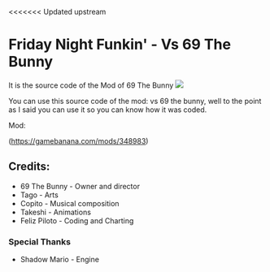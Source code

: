 <<<<<<< Updated upstream
# Friday Night Funkin' - Vs 69 The Bunny
 It is the source code of the Mod of 69 The Bunny
 ![](https://imgur.com/a/SRXaYi4)

You can use this source code of the mod: vs 69 the bunny, well to the point as I said you can use it so you can know how it was coded.

Mod:

(https://gamebanana.com/mods/348983)

## Credits:
* 69 The Bunny - Owner and director
* Tago - Arts
* Copito - Musical composition
* Takeshi - Animations
* Feliz Piloto - Coding and Charting

### Special Thanks
* Shadow Mario - Engine
